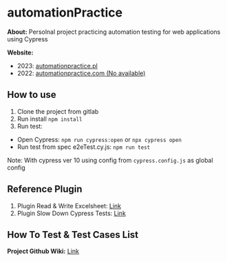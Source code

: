 # automationPractice

**About:** Persolnal project practicing automation testing for web applications using Cypress

**Website:** 
* 2023: [automationpractice.pl](https://www.automationpractice.pl/)
* 2022: [automationpractice.com (No available)](http://www.automationpractice.com/)  

## How to use
1. Clone the project from gitlab 
2. Run install `npm install`
3. Run test: 
- Open Cypress: `npm run cypress:open` or `npx cypress open`
- Run test from spec e2eTest.cy.js: `npm run test`

Note: With cypress ver 10 using config from `cypress.config.js` as global config 

## Reference Plugin
1. Plugin Read & Write Excelsheet: [Link](https://www.npmjs.com/package/xlsx)
2. Plugin Slow Down Cypress Tests: [Link](https://github.com/bahmutov/cypress-slow-down)

## How To Test & Test Cases List
**Project Github Wiki:** [Link](https://github.com/awika-varathon/automationpractice/wiki)